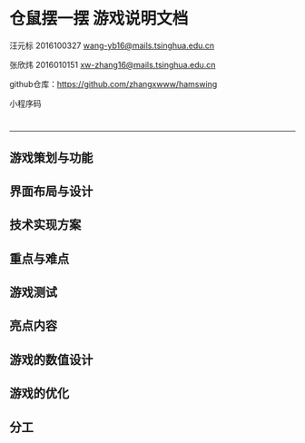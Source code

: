 # 仓鼠摆一摆 游戏说明文档

汪元标 2016100327 [wang-yb16@mails.tsinghua.edu.cn](wang-yb16@mails.tsinghua.edu.cn)

张欣炜 2016010151 [xw-zhang16@mails.tsinghua.edu.cn](xw-zhang16@mails.tsinghua.edu.cn)

github仓库：https://github.com/zhangxwww/hamswing

小程序码

#

---

## 游戏策划与功能

## 界面布局与设计

## 技术实现方案

## 重点与难点

## 游戏测试

## 亮点内容

## 游戏的数值设计

## 游戏的优化

## 分工